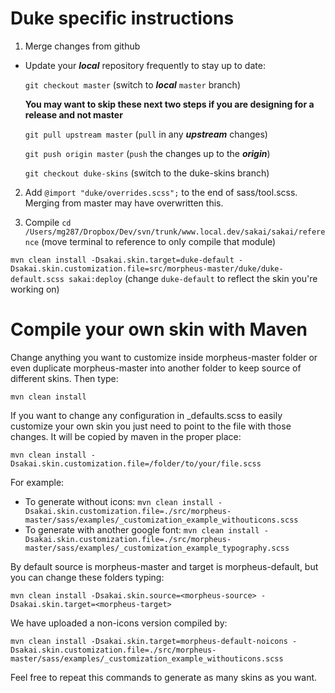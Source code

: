 # Duke specific instructions
1. Merge changes from github

* Update your ***local*** repository frequently to stay up to date:

  `git checkout master` (switch to ***local*** `master` branch)

	**You may want to skip these next two steps if you are designing for a release and not master**

  `git pull upstream master` (`pull` in any ***upstream*** changes)

  `git push origin master` (`push` the changes up to the ***origin***)

  `git checkout duke-skins` (switch to the duke-skins branch)
2. Add `@import "duke/overrides.scss";` to the end of sass/tool.scss. Merging from master may have overwritten this.

3. Compile
`cd /Users/mg287/Dropbox/Dev/svn/trunk/www.local.dev/sakai/sakai/reference` (move terminal to reference to only compile that module)

`mvn clean install -Dsakai.skin.target=duke-default -Dsakai.skin.customization.file=src/morpheus-master/duke/duke-default.scss sakai:deploy` (change `duke-default` to reflect the skin you're working on)

# Compile your own skin with Maven

Change anything you want to customize inside morpheus-master folder or even duplicate morpheus-master into another folder to keep source of different skins.
Then type:

`mvn clean install`

If you want to change any configuration in _defaults.scss to easily customize your own skin you just need to point to the file with those changes. It will be copied by maven in the proper place:

`mvn clean install -Dsakai.skin.customization.file=/folder/to/your/file.scss`

For example:

 - To generate without icons: 
 `mvn clean install -Dsakai.skin.customization.file=./src/morpheus-master/sass/examples/_customization_example_withouticons.scss`
 - To generate with another google font: 
 `mvn clean install -Dsakai.skin.customization.file=./src/morpheus-master/sass/examples/_customization_example_typography.scss`

By default source is morpheus-master and target is morpheus-default, but you can change these folders typing:

`mvn clean install -Dsakai.skin.source=<morpheus-source> -Dsakai.skin.target=<morpheus-target>`

We have uploaded a non-icons version compiled by:

`mvn clean install -Dsakai.skin.target=morpheus-default-noicons -Dsakai.skin.customization.file=./src/morpheus-master/sass/examples/_customization_example_withouticons.scss`

Feel free to repeat this commands to generate as many skins as you want.